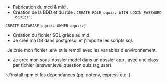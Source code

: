- Fabrication du mcd & mld .
- Création de la BDD et du rôle : ```CREATE ROLE oquizz WITH LOGIN PASSWORD 'oquizz';```

```CREATE DATABASE oquizz OWNER oquizz;```
- Création du fichier SQL grâce au mld
- Je crée ma DB dans postgresql et j'importe les scripts sql.

-Je crée mon fichier .env et le rempli avec les variables d'environnement.

- Je crée mon sous-dossier model dans un dossier app , avec une class par fichier (answer,level,question,quiz,tag,user).

-J'install npm et les dépendances (pg, dotenv, express etc..).